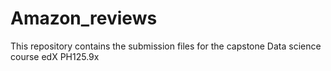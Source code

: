 # Amazon_reviews
This repository contains the submission files for the capstone Data science course edX PH125.9x
